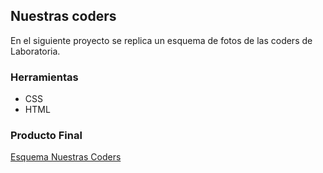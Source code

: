 ## Nuestras coders  
En el siguiente proyecto se replica un esquema de fotos de las coders de Laboratoria.  

### Herramientas
- CSS
- HTML

### Producto Final
[Esquema Nuestras Coders](https://alejandrahoces.github.io/Nuestras-Coders/.)
